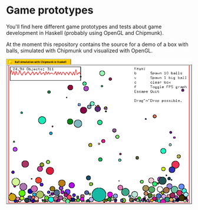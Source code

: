 Game prototypes
===============

You'll find here different game prototypes and tests about game development in
Haskell (probably using OpenGL and Chipmunk).

At the moment this repository contains the source for a demo of a box with
balls, simulated with Chipmunk und visualized with OpenGL.

![Screenshot](screenshot.png "Screenshot")
